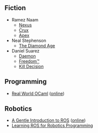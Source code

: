 Fiction
-------

* Ramez Naam
  * [Nexus](https://www.goodreads.com/book/show/24968342-nexus)
  * [Crux](https://www.goodreads.com/book/show/24968626-crux)
  * [Apex](https://www.goodreads.com/book/show/22449929-apex)
* Neal Stephenson
  * [The Diamond Age](https://www.goodreads.com/book/show/15719945-the-diamond-age)
* Daniel Suarez
  * [Daemon](https://www.goodreads.com/book/show/12308790-daemon)
  * [Freedom™](https://www.goodreads.com/book/show/11231211-freedom-tm)
  * [Kill Decision](https://www.goodreads.com/book/show/15740433-kill-decision)

Programming
-----------

* [Real World OCaml](https://www.goodreads.com/book/show/19260108-real-world-ocaml)
  ([online](https://realworldocaml.org/))

Robotics
--------

* [A Gentle Introduction to ROS](https://www.goodreads.com/book/show/26017473-a-gentle-introduction-to-ros)
  ([online](https://cse.sc.edu/~jokane/agitr/))
* [Learning ROS for Robotics Programming](https://www.goodreads.com/book/show/18643014-learning-ros-for-robotics-programming)
